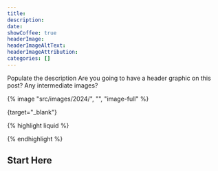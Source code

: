 ```yaml
---
title: 
description: 
date: 
showCoffee: true
headerImage: 
headerImageAltText: 
headerImageAttribution:
categories: []
---
```


Populate the description
Are you going to have a header graphic on this post?
Any intermediate images?

{% image "src/images/2024/", "", "image-full" %}

[](){target="_blank"}

{% highlight liquid %}

{% endhighlight %}

## Start Here
